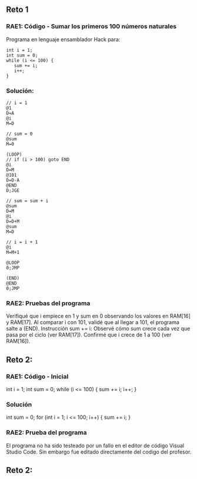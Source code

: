 ## Reto 1
### RAE1: Código - Sumar los primeros 100 números naturales
Programa en lenguaje ensamblador Hack para:

```
int i = 1;
int sum = 0;
while (i <= 100) {
   sum += i;
   i++;
}
```
### Solución: 

```
// i = 1
@1
D=A
@i
M=D

// sum = 0
@sum
M=0

(LOOP)
// if (i > 100) goto END
@i
D=M
@101
D=D-A
@END
D;JGE

// sum = sum + i
@sum
D=M
@i
D=D+M
@sum
M=D

// i = i + 1
@i
M=M+1

@LOOP
0;JMP

(END)
@END
0;JMP
```
### RAE2: Pruebas del programa

Verifiqué que i empiece en 1 y sum en 0 observando los valores en RAM[16] y RAM[17].
Al comparar i con 101, validé que al llegar a 101, el programa salte a (END).
Instrucción sum += i:
Observé cómo sum crece cada vez que pasa por el ciclo (ver RAM[17]).
Confirmé que i crece de 1 a 100 (ver RAM[16]).

## Reto 2:
### RAE1: Código - Inicial
int i = 1;
int sum = 0;
while (i <= 100) {
    sum += i;
    i++;
}

### Solución
int sum = 0;
for (int i = 1; i <= 100; i++) {
    sum += i;
}

### RAE2: Prueba del programa
El programa no ha sido testeado por un fallo en el editor de código Visual Studio Code. Sin embargo fue editado directamente del codigo del profesor. 

## Reto 2: 
